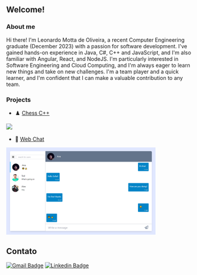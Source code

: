 ## Welcome!
<!--
# Olá! Seja bem vindo! 👋  
-->
<!--
[<img align="right"  alt="banner" src="https://raw.githubusercontent.com/leo-motta/leo-motta/master/profile.png" width="200">](https://raw.githubusercontent.com/leo-motta/leo-motta/master/profile.png)
-->
### About me
Hi there! I'm Leonardo Motta de Oliveira, a recent Computer Engineering graduate (December 2023) with a passion for software development. I've gained hands-on experience in Java, C#, C++ and JavaScript, and I'm also familiar with Angular, React, and NodeJS. I'm particularly interested in Software Engineering and Cloud Computing, and I'm always eager to learn new things and take on new challenges. I'm a team player and a quick learner, and I'm confident that I can make a valuable contribution to any team.

<!--
## Tecnologias

[![My Skills](https://skillicons.dev/icons?i=cs,dotnet,js,ts,react,nodejs,angular,java,spring,tailwind,sass&theme=light)](https://skillicons.dev)
-->
### Projects


-  ♟️ [Chess C++](https://github.com/leo-motta/chess-sdl2 "Chess C++")
<!--
Desenvolvi do zero um jogo de xadrez em C++ usando a biblioteca gráfica SDL2
-->
[<img src="https://i3.ytimg.com/vi/t80xjY6SwNA/maxresdefault.jpg" width="400">](https://github.com/leo-motta/chess-sdl2)

- 💬 [Web Chat](https://github.com/leo-motta/webchat "Web Chat")

<!--
Chat criado do zero usando a stack MERN

Recursos:
- Separação entre servidores Front-end e Back-end
- Criação de UI com ReactJS e TailwindCSS
- Gerenciamento global de estados com Redux Toolkit
- Lógica de Negócio com NodeJS
- Proteção de rotas com JSON Web Tokens
- Criptografia de senhas usando BCrypt
- Densenvolvimento de REST APIs para Usuários e Chats
- Persistência de dados com MongoDB
-->
[<img src="https://github.com/leo-motta/webchat/blob/master/screenshots/screenshot_03.png" width="400">](https://github.com/leo-motta/webchat)

## Contato

[![Gmail Badge](https://img.shields.io/badge/-Gmail-5DADE2?style=flat-square&logo=Gmail&logoColor=white&link=mailto:leonardomotta@ucl.br)](mailto:leonardomotta@ucl.br)
[![Linkedin Badge](https://img.shields.io/badge/-LinkedIn-5DADE2?style=flat-square&logo=Linkedin&logoColor=white&link=https://www.linkedin.com/in/leonardomottadev)](https://www.linkedin.com/in/leonardomottadev/)
